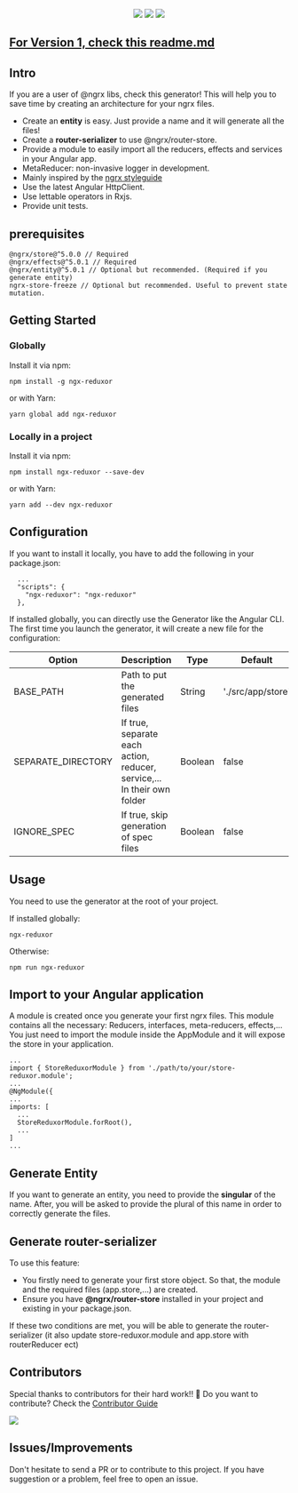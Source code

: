<p align="center">
  <img src="https://img.shields.io/npm/dt/ngx-reduxor.svg">
  <img src="https://img.shields.io/npm/dm/ngx-reduxor.svg">
  <img src="https://img.shields.io/npm/v/ngx-reduxor.svg">
</p>

## [For Version 1, check this readme.md](https://github.com/kmathy/ngx-reduxor/blob/master/README_v1.md)

## Intro
If you are a user of @ngrx libs, check this generator! This will help you to save time by creating an architecture for your ngrx files. 

* Create an **entity** is easy. Just provide a name and it will generate all the files!
* Create a **router-serializer** to use @ngrx/router-store.
* Provide a module to easily import all the reducers, effects and services in your Angular app.
* MetaReducer: non-invasive logger in development.
* Mainly inspired by the [ngrx styleguide](https://github.com/orizens/ngrx-styleguide)
* Use the latest Angular HttpClient.
* Use lettable operators in Rxjs.
* Provide unit tests.

## prerequisites

```
@ngrx/store@^5.0.0 // Required
@ngrx/effects@^5.0.1 // Required
@ngrx/entity@^5.0.1 // Optional but recommended. (Required if you generate entity)
ngrx-store-freeze // Optional but recommended. Useful to prevent state mutation.
```

## Getting Started
### Globally
Install it via npm:

```shell
npm install -g ngx-reduxor
```

or with Yarn:
```shell
yarn global add ngx-reduxor
```
### Locally in a project
Install it via npm:

```shell
npm install ngx-reduxor --save-dev
```

or with Yarn:
```shell
yarn add --dev ngx-reduxor
```

## Configuration

If you want to install it locally, you have to add the following in your package.json:

```
  ...
  "scripts": {
    "ngx-reduxor": "ngx-reduxor"
  },
```

If installed globally, you can directly use the Generator like the Angular CLI.<br>
The first time you launch the generator, it will create a new file for the configuration:

| Option             | Description                                                             | Type    | Default           |
|--------------------|-------------------------------------------------------------------------|---------|-------------------|
| BASE_PATH          | Path to put the generated files                                         | String  | './src/app/store' |
| SEPARATE_DIRECTORY | If true, separate each action, reducer, service,... In their own folder | Boolean | false             |
| IGNORE_SPEC        | If true, skip generation of spec files                                  | Boolean | false             |

## Usage
You need to use the generator at the root of your project.

If installed globally:
```shell
ngx-reduxor
```

Otherwise:
```
npm run ngx-reduxor
```

## Import to your Angular application
A module is created once you generate your first ngrx files. This module contains all the necessary: Reducers, interfaces, meta-reducers, effects,...
You just need to import the module inside the AppModule and it will expose the store in your application.

```
...
import { StoreReduxorModule } from './path/to/your/store-reduxor.module';
...
@NgModule({
...
imports: [
  ...
  StoreReduxorModule.forRoot(),
  ...
]
...
```

## Generate Entity

If you want to generate an entity, you need to provide the **singular** of the name. After, you will be asked to provide
the plural of this name in order to correctly generate the files.

## Generate router-serializer

To use this feature:
* You firstly need to generate your first store object. So that, the module and the required files (app.store,...)  are created.
* Ensure you have **@ngrx/router-store** installed in your project and existing in your package.json.

If these two conditions are met, you will be able to generate the router-serializer (it also update store-reduxor.module and app.store with routerReducer ect)

## Contributors

Special thanks to contributors for their hard work!! 🙏 Do you want to contribute? Check the [Contributor Guide](https://github.com/kmathy/ngx-reduxor/blob/master/CONTRIBUTOR_GUIDE.md)

<a href="https://github.com/lexcaraig">
  <img src="https://avatars1.githubusercontent.com/u/15936424?s=75&v=4">
</a>

## Issues/Improvements
Don't hesitate to send a PR or to contribute to this project. If you have suggestion or a problem, feel free to open an issue.
